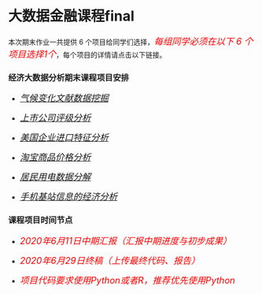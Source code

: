 # 大数据金融课程final

本次期末作业一共提供 6 个项目给同学们选择，<font color="red" size=4>*每组同学必须在以下 6 个项目选择1个*</font>，每个项目的详情请点击以下链接。

### 经济大数据分析期末课程项目安排

- <font color="red" size=4>*[气候变化文献数据挖掘](https://github.com/FDU-SDS/Big_Data_Economic_Course_Final/blob/master/%E6%9C%9F%E6%9C%AB%E8%80%83%E8%AF%84%E9%A1%B9%E7%9B%AE%EF%BC%9A%E6%B0%94%E5%80%99%E5%8F%98%E5%8C%96%E6%96%87%E7%8C%AE%E6%95%B0%E6%8D%AE%E6%8C%96%E6%8E%98.md)*</font>

- <font color="red" size=4>*[上市公司评级分析](https://github.com/FDU-SDS/Big_Data_Economic_Course_Final/blob/master/%E6%9C%9F%E6%9C%AB%E8%80%83%E8%AF%84%E9%A1%B9%E7%9B%AE%EF%BC%9A%E4%B8%8A%E5%B8%82%E5%85%AC%E5%8F%B8%E8%AF%84%E7%BA%A7%E5%88%86%E6%9E%90)*</font>

- <font color="red" size=4>*[美国企业进口特征分析](https://github.com/FDU-SDS/Big_Data_Economic_Course_Final/blob/master/%E6%9C%9F%E6%9C%AB%E8%80%83%E8%AF%84%E9%A1%B9%E7%9B%AE%EF%BC%9A%E4%BC%81%E4%B8%9A%E7%87%83%E7%85%A4%E6%95%B0%E6%8D%AE%E8%A1%A5%E7%BC%BA.md)*</font>

- <font color="red" size=4>*[淘宝商品价格分析](https://github.com/FDU-SDS/Big_Data_Economic_Course_Final/blob/master/%E6%9C%9F%E6%9C%AB%E8%80%83%E8%AF%84%E9%A1%B9%E7%9B%AE%EF%BC%9A%E6%B7%98%E5%AE%9D%E5%95%86%E5%93%81%E4%BB%B7%E6%A0%BC%E5%88%86%E6%9E%90.md)*</font>
	
- <font color="red" size=4>*[居民用电数据分解](https://github.com/FDU-SDS/Big_Data_Economic_Course_Final/blob/master/%E6%9C%9F%E6%9C%AB%E8%80%83%E8%AF%84%E9%A1%B9%E7%9B%AE%EF%BC%9A%E5%B1%85%E6%B0%91%E7%94%A8%E7%94%B5%E6%95%B0%E6%8D%AE%E5%88%86%E8%A7%A3.md)*</font>

- <font color="red" size=4>*[手机基站信息的经济分析](https://github.com/FDU-SDS/Big_Data_Economic_Course_Final/blob/master/%E6%9C%9F%E6%9C%AB%E8%80%83%E8%AF%84%E9%A1%B9%E7%9B%AE%EF%BC%9A%E6%89%8B%E6%9C%BA%E5%9F%BA%E7%AB%99%E4%BF%A1%E6%81%AF%E7%9A%84%E7%BB%8F%E6%B5%8E%E5%88%86%E6%9E%90.md)*</font>

### 课程项目时间节点

* <font color=red size=4>*2020年6月11日中期汇报（汇报中期进度与初步成果）*</font>

* <font color=red size=4>*2020年6月29日终稿（上传最终代码、报告）*</font>

* <font color=red size=4>*项目代码要求使用Python或者R，推荐优先使用Python*</font>
